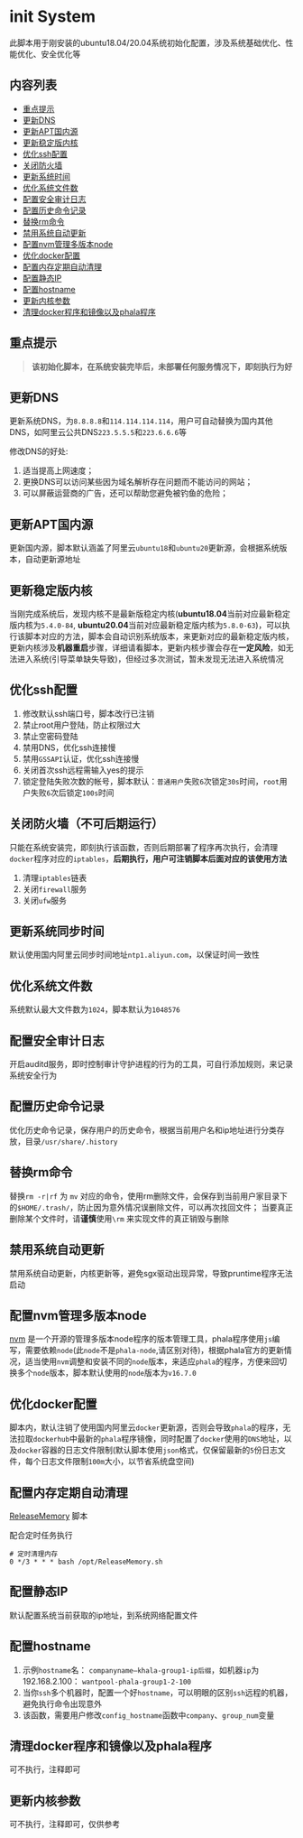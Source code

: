 # init System

此脚本用于刚安装的ubuntu18.04/20.04系统初始化配置，涉及系统基础优化、性能优化、安全优化等

## 内容列表
- [重点提示](#重点提示)
- [更新DNS](#更新DNS)
- [更新APT国内源](#更新APT国内源)
- [更新稳定版内核](#更新稳定版内核)
- [优化ssh配置](#优化ssh配置)
- [关闭防火墙](#关闭防火墙)
- [更新系统时间](#更新系统时间)
- [优化系统文件数](#优化系统文件数)
- [配置安全审计日志](#配置安全审计日志)
- [配置历史命令记录](#配置历史命令记录)
- [替换rm命令](#替换rm命令)
- [禁用系统自动更新](#禁用系统自动更新)
- [配置nvm管理多版本node](#配置nvm管理多版本node)
- [优化docker配置](#优化docker配置)
- [配置内存定期自动清理](#配置内存定期自动清理)
- [配置静态IP](#配置静态IP)
- [配置hostname](#配置hostname)
- [更新内核参数](#更新内核参数)
- [清理docker程序和镜像以及phala程序](#清理docker程序和镜像以及phala程序)


## 重点提示
>**该初始化脚本，在系统安装完毕后，未部署任何服务情况下，即刻执行为好**


## 更新DNS
更新系统DNS，为``8.8.8.8``和``114.114.114.114``，用户可自动替换为国内其他DNS，如阿里云公共DNS``223.5.5.5``和``223.6.6.6``等  

修改DNS的好处:
1. 适当提高上网速度；
2. 更换DNS可以访问某些因为域名解析存在问题而不能访问的网站；
3. 可以屏蔽运营商的广告，还可以帮助您避免被钓鱼的危险；


## 更新APT国内源
更新国内源，脚本默认涵盖了阿里云``ubuntu18``和``ubuntu20``更新源，会根据系统版本，自动更新源地址


## 更新稳定版内核
当刚完成系统后，发现内核不是最新版稳定内核(**ubuntu18.04**当前对应最新稳定版内核为``5.4.0-84``, **ubuntu20.04**当前对应最新稳定版内核为``5.8.0-63``)，可以执行该脚本对应的方法，脚本会自动识别系统版本，来更新对应的最新稳定版内核，更新内核涉及**机器重启**步骤，详细请看脚本，更新内核步骤会存在**一定风险**，如无法进入系统(引导菜单缺失导致)，但经过多次测试，暂未发现无法进入系统情况


## 优化ssh配置
1. 修改默认ssh端口号，脚本改行已注销
2. 禁止root用户登陆，防止权限过大
3. 禁止空密码登陆
4. 禁用DNS，优化ssh连接慢
5. 禁用``GSSAPI``认证，优化ssh连接慢
6. 关闭首次ssh远程需输入yes的提示
7. 锁定登陆失败次数的帐号，脚本默认：``普通用户``失败``6``次锁定``30s``时间，``root``用户失败``6``次后锁定``100s``时间


## 关闭防火墙（不可后期运行）
只能在系统安装完，即刻执行该函数，否则后期部署了程序再次执行，会清理``docker``程序对应的``iptables``，**后期执行，用户可注销脚本后面对应的该使用方法**
1. 清理``iptables``链表
2. 关闭``firewall``服务
3. 关闭``ufw``服务


## 更新系统同步时间
默认使用国内阿里云同步时间地址``ntp1.aliyun.com``，以保证时间一致性


## 优化系统文件数
系统默认最大文件数为``1024``，脚本默认为``1048576``


## 配置安全审计日志
开启auditd服务，即时控制审计守护进程的行为的工具，可自行添加规则，来记录系统安全行为


## 配置历史命令记录
优化历史命令记录，保存用户的历史命令，根据当前用户名和ip地址进行分类存放，目录```/usr/share/.history```


## 替换rm命令
替换``rm -r|rf`` 为 ``mv`` 对应的命令，使用rm删除文件，会保存到当前用户家目录下的```$HOME/.trash/```，防止因为意外情况误删除文件，可以再次找回文件； 当要真正删除某个文件时，请**谨慎**使用```\rm``` 来实现文件的真正销毁与删除


## 禁用系统自动更新
禁用系统自动更新，内核更新等，避免sgx驱动出现异常，导致pruntime程序无法启动


## 配置nvm管理多版本node
[nvm](https://github.com/nvm-sh/nvm) 是一个开源的管理多版本node程序的版本管理工具，phala程序使用``js``编写，需要依赖``node``(此``node``不是``phala-node``,请区别对待)，根据phala官方的更新情况，适当使用``nvm``调整和安装不同的``node``版本，来适应``phala``的程序，方便来回切换多个``node``版本，脚本默认使用的``node``版本为``v16.7.0``


## 优化docker配置
脚本内，默认注销了使用国内阿里云``docker``更新源，否则会导致``phala``的程序，无法拉取``dockerhub``中最新的``phala``程序镜像，同时配置了``docker``使用的``DNS``地址，以及``docker``容器的日志文件限制(默认脚本使用``json``格式，仅保留最新的``5``份日志文件，每个日志文件限制``100m``大小，以节省系统盘空间)


## 配置内存定期自动清理
[ReleaseMemory](scripts/init/ReleaseMemory.sh) 脚本  

配合定时任务执行
```shell
# 定时清理内存
0 */3 * * * bash /opt/ReleaseMemory.sh
```

## 配置静态IP
默认配置系统当前获取的ip地址，到系统网络配置文件


## 配置hostname
1. 示例``hostname``名： ``companyname—khala-group1-ip后缀``，如机器``ip``为 192.168.2.100： ``wantpool-phala-group1-2-100`` 
2. 当你``ssh``多个机器时，配置一个好``hostname``，可以明眼的区别``ssh``远程的机器，避免执行命令出现意外  
3. 该函数，需要用户修改``config_hostname``函数中``company``、``group_num``变量


## 清理docker程序和镜像以及phala程序
可不执行，注释即可


## 更新内核参数
可不执行，注释即可，仅供参考
